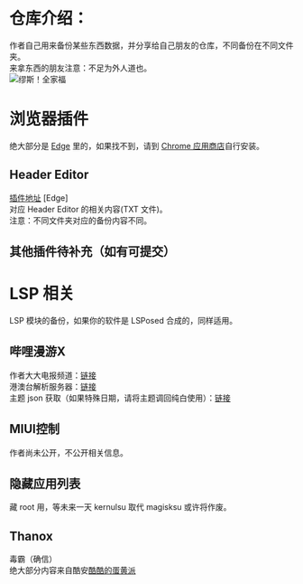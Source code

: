 # 仓库介绍：

作者自己用来备份某些东西数据，并分享给自己朋友的仓库，不同备份在不同文件夹。  
来拿东西的朋友注意：不足为外人道也。  
![缪斯！全家福](https://github.com/LYxiangyu/xiangyu2233-self-use-back-up/blob/main/1665967418055.jpg?raw=true)

# 浏览器插件

绝大部分是 [Edge](https://microsoftedge.microsoft.com/addons/Microsoft-Edge-Extensions-Home) 里的，如果找不到，请到 [Chrome 应用商店](https://chrome.google.com/webstore)自行安装。

## Header Editor

[插件地址](https://microsoftedge.microsoft.com/addons/detail/header-editor/afopnekiinpekooejpchnkgfffaeceko) \[Edge\]  
对应 Header Editor 的相关内容(TXT 文件)。  
注意：不同文件夹对应的备份内容不同。

## 其他插件待补充（如有可提交）

# LSP 相关

LSP 模块的备份，如果你的软件是 LSPosed 合成的，同样适用。

## 哔哩漫游X

作者大大电报频道：[链接](t.me/bb_show)  
港澳台解析服务器：[链接](https://github.com/yujincheng08/BiliRoaming/wiki/%E5%85%AC%E5%85%B1%E8%A7%A3%E6%9E%90%E6%9C%8D%E5%8A%A1%E5%99%A8)  
主题 json 获取（如果特殊日期，请将主题调回纯白使用）：[链接](https://github.com/Rovniced/bilibili-skin)

## MIUI控制

作者尚未公开，不公开相关信息。
## 隐藏应用列表

藏 root 用，等未来一天 kernulsu 取代 magisksu 或许将作废。

## Thanox

毒霸（确信）  
绝大部分内容来自酷安[酷酷的蛋黄派](https://www.coolapk.com/feed/43697339?shareKey=ZTQ4NDMyZTc3YjZmNjQwNzUwOGM~&shareUid=3381997&shareFrom=com.coolapk.market_13.0.1)
